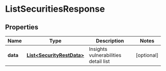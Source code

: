 
# ListSecuritiesResponse

## Properties
Name | Type | Description | Notes
------------ | ------------- | ------------- | -------------
**data** | [**List&lt;SecurityRestData&gt;**](SecurityRestData.md) | Insights vulnerabilities detail list |  [optional]




